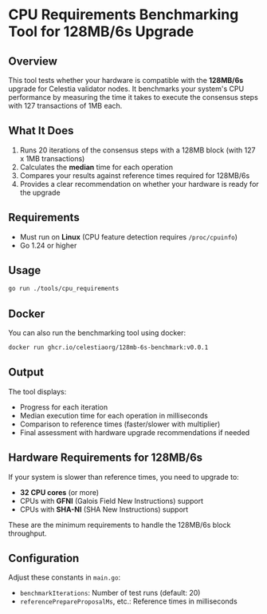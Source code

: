 # CPU Requirements Benchmarking Tool for 128MB/6s Upgrade

## Overview

This tool tests whether your hardware is compatible with the **128MB/6s** upgrade for Celestia validator nodes. It benchmarks your system's CPU performance by measuring the time it takes to execute the consensus steps with 127 transactions of 1MB each.

## What It Does

1. Runs 20 iterations of the consensus steps with a 128MB block (with 127 x 1MB transactions)
2. Calculates the **median** time for each operation
3. Compares your results against reference times required for 128MB/6s
4. Provides a clear recommendation on whether your hardware is ready for the upgrade

## Requirements

- Must run on **Linux** (CPU feature detection requires `/proc/cpuinfo`)
- Go 1.24 or higher

## Usage

```bash
go run ./tools/cpu_requirements
```

## Docker

You can also run the benchmarking tool using docker:

```bash
docker run ghcr.io/celestiaorg/128mb-6s-benchmark:v0.0.1
```

## Output

The tool displays:
- Progress for each iteration
- Median execution time for each operation in milliseconds
- Comparison to reference times (faster/slower with multiplier)
- Final assessment with hardware upgrade recommendations if needed

## Hardware Requirements for 128MB/6s

If your system is slower than reference times, you need to upgrade to:
- **32 CPU cores** (or more)
- CPUs with **GFNI** (Galois Field New Instructions) support
- CPUs with **SHA-NI** (SHA New Instructions) support

These are the minimum requirements to handle the 128MB/6s block throughput.

## Configuration

Adjust these constants in `main.go`:
- `benchmarkIterations`: Number of test runs (default: 20)
- `referencePrepareProposalMs`, etc.: Reference times in milliseconds
